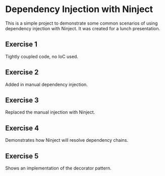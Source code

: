 Dependency Injection with Ninject
=================================

This is a simple project to demonstrate some common scenarios of using 
dependency injection with Ninject. It was created for a lunch presentation.

Exercise 1
----------
Tightly coupled code, no IoC used.

Exercise 2
----------
Added in manual dependency injection.

Exercise 3
-----------
Replaced the manual injection with Ninject.

Exercise 4
----------
Demonstrates how Ninject will resolve dependency chains.

Exercise 5
----------
Shows an implementation of the decorator pattern.
